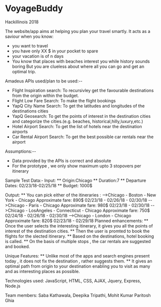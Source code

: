 # VoyageBuddy
Hackillinois 2018

The website/app aims at helping you plan your travel smartly. It acts as a saviour when you know:
* you want to travel 
* you have only XX $ in your pocket to spare
* your vacation is of n days 
* You know that places with beaches interest you while history sounds boring
But you are clueless about where all you can go and get an optimal trip.

Amadeus APIs used/plan to be used:--
* Flight Inspiration search: To recursivley get the favourable destinations from the origin within the budget.
* Flight Low Fare Search: To make the flight bookings
* YapQ City Name Search: To get the latitudes and longitudes  of the destinations cities
* YapQ Geosearch: To get the points of interest in the destination cities and categorize the cities.(e.g. beaches, historical,hilly,luxury,etc.)
* Hotel Airport Search: To get the list of hotels near the destination airports
* Car Rental Airport Search: To get the best possible car rentals near the airport

Assumptions:--
* Data provided by the APIs is correct and absolute
* For the prototype , we only show maximum upto 3 stopovers per itinerary


Sample Test Data:-
Input:
        ** Origin:Chicago
        ** Duration:7
        ** Departure Dates: 02/23/18-02/25/18
        ** Budget: 1000$
        
Output:
        ** You can pick either of the itineraries : 
                -->Chicago - Boston - New York - Chicago                Approximate fare: 890$
                         02/23/18 - 02/26/18 - 02/30/18
                -->Chicago - Paris - Chicago                            Approximate fare: 980$
                        02/23/18 - 02/30/18 
                -->Chicago - LosAngeles - Connecticut - Chicago         Approximate fare: 750$
                        02/24/18 - 02/26/18 - 02/30/18
                -->Chicago - London - Chicago                           Approximate fare: 820$
                        02/23/18 - 02/29/18
Planned enhancements: 
          ** Once the user selects the interesting itinerary, it gives you all the points of interest of the destination                    cities.
          ** Then the user is promted to book the flights for the slected itinerary.
          ** Based on the destinations, hotel booking is called.
          ** On the basis of multiple stops , the car rentals are suggested and booked.

Unique Features: 
** Unlike most of the apps and search engines present today , it does not fix the destination , rather suggests them.
** It gives an optimal path from origin to your destination enabling you to visit as many and as interesting places as possible.

Technologies used: 
JavaScript, HTML, CSS, AJAX, Jquery, Express, Node.js

Team members: 
Saba Kathawala, Deepika Tripathi, Mohit Kumar Paritosh Ghia
